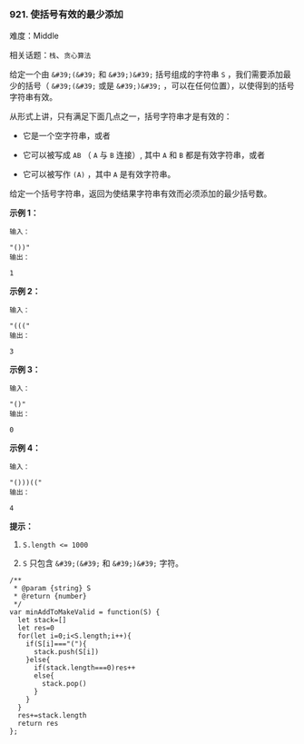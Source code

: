 ### 921. 使括号有效的最少添加

难度：Middle

相关话题：`栈`、`贪心算法`

给定一个由 `&#39;(&#39;` 和 `&#39;)&#39;` 括号组成的字符串  `S` ，我们需要添加最少的括号（  `&#39;(&#39;` 或是 `&#39;)&#39;` ，可以在任何位置），以使得到的括号字符串有效。



从形式上讲，只有满足下面几点之一，括号字符串才是有效的：




* 它是一个空字符串，或者

* 它可以被写成 `AB` （ `A` 与 `B` 连接）, 其中 `A`  和 `B` 都是有效字符串，或者

* 它可以被写作 `(A)` ，其中 `A` 是有效字符串。





给定一个括号字符串，返回为使结果字符串有效而必须添加的最少括号数。







**示例 1：** 



```
输入：

"())"
输出：

1
```


**示例 2：** 



```
输入：

"((("
输出：

3
```


**示例 3：** 



```
输入：

"()"
输出：

0
```


**示例 4：** 



```
输入：

"()))(("
输出：

4
```






**提示：** 




1.  `S.length <= 1000` 

2.  `S`  只包含 `&#39;(&#39;`  和 `&#39;)&#39;` 字符。








```
/**
 * @param {string} S
 * @return {number}
 */
var minAddToMakeValid = function(S) {
  let stack=[]
  let res=0
  for(let i=0;i<S.length;i++){
    if(S[i]==="("){
      stack.push(S[i])
    }else{
      if(stack.length===0)res++
      else{
        stack.pop()
      }
    }
  }
  res+=stack.length
  return res
};
```

